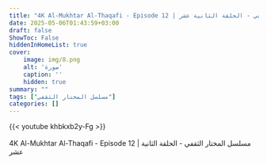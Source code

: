 ```yaml
---
title: "4K Al-Mukhtar Al-Thaqafi - Episode 12 | مسلسل المختار الثقفي - الحلقة الثانية عشر"
date: 2025-05-06T01:43:59+03:00
draft: false
ShowToc: False
hiddenInHomeList: true
cover:
    image: img/8.png
    alt: 'صورة'
    caption: ''
    hidden: true
summary: ""
tags: ["مسلسل المختار الثقفي"]
categories: []
---
```


{{< youtube khbkxb2y-Fg >}}  
<br>
4K Al-Mukhtar Al-Thaqafi - Episode 12 | مسلسل المختار الثقفي - الحلقة الثانية عشر
